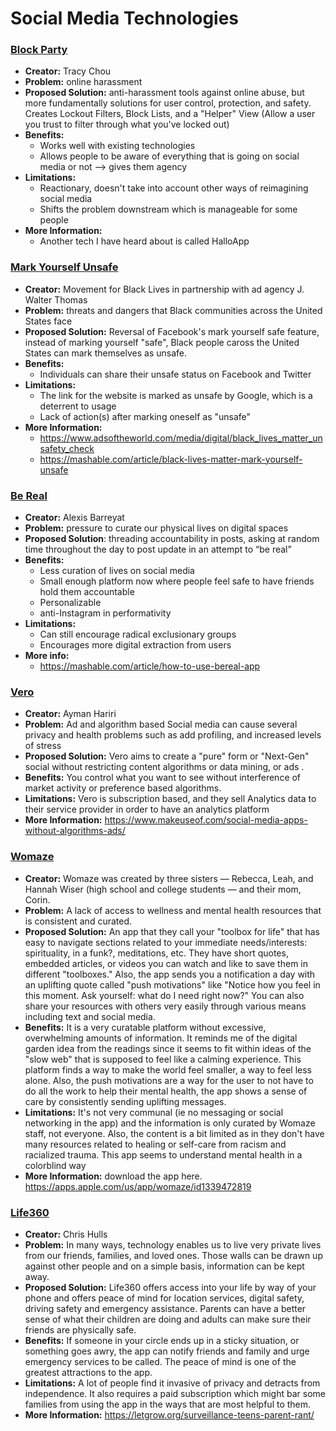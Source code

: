 # Social Media Technologies

### [Block Party](https://www.blockpartyapp.com/)
  - **Creator:** Tracy Chou
  - **Problem:** online harassment
  - **Proposed Solution:** anti-harassment tools against online abuse, but more fundamentally solutions for user control, protection, and safety. Creates Lockout Filters, Block Lists, and a "Helper" View (Allow a user you trust to filter through what you've locked out)
  - **Benefits:**
     - Works well with existing technologies
     - Allows people to be aware of everything that is going on social media or not --> gives them agency
  - **Limitations:**
     - Reactionary, doesn't take into account other ways of reimagining social media
     - Shifts the problem downstream which is manageable for some people
  - **More Information:**
      - Another tech I have heard about is called HalloApp

### [Mark Yourself Unsafe](https://www.markyourselfunsafe.com/)
  - **Creator:** Movement for Black Lives in partnership with ad agency J. Walter Thomas
  - **Problem:** threats and dangers that Black communities across the United States face
  - **Proposed Solution:** Reversal of Facebook's mark yourself safe feature, instead of marking yourself "safe", Black people caross the United States can mark themselves as unsafe.
  - **Benefits:**
    - Individuals can share their unsafe status on Facebook and Twitter  
  - **Limitations:**
    - The link for the website is marked as unsafe by Google, which is a deterrent to usage
    - Lack of action(s) after marking oneself as "unsafe" 
  - **More Information:**
    - https://www.adsoftheworld.com/media/digital/black_lives_matter_unsafety_check
    - https://mashable.com/article/black-lives-matter-mark-yourself-unsafe  

### [Be Real](https://bere.al/en/ambassadors)
  - **Creator:** Alexis Barreyat
  - **Problem:** pressure to curate our physical lives on digital spaces
  - **Proposed Solution**: threading accountability in posts, asking at random time throughout the day to post update in an attempt to “be real”
  - **Benefits:** 
    - Less curation of lives on social media
    - Small enough platform now where people feel safe to have friends hold them accountable
    - Personalizable
    - anti-Instagram in performativity
  - **Limitations:**
    - Can still encourage radical exclusionary groups
    - Encourages more digital extraction from users
  - **More info:**
    - https://mashable.com/article/how-to-use-bereal-app


### [Vero](https://vero.co/vero-mission)
  - **Creator:** Ayman Hariri
  - **Problem:** Ad and algorithm based Social media can cause several privacy and health problems such as add profiling, and increased levels of stress 
  - **Proposed Solution:** Vero aims to create a "pure" form  or "Next-Gen" social without restricting content algorithms or data mining, or ads . 
  - **Benefits:**  You control what you want to see without interference of market activity or preference based algorithms. 
  - **Limitations:**  Vero is subscription based, and they sell Analytics data to their service provider in order to have an analytics platform
  - **More Information:** https://www.makeuseof.com/social-media-apps-without-algorithms-ads/

### [Womaze](https://womaze.com/)
  - **Creator:** Womaze was created by three sisters — Rebecca, Leah, and Hannah Wiser (high school and college students — and their mom, Corin.
  - **Problem:** A lack of access to wellness and mental health resources that is consistent and curated. 
  - **Proposed Solution:** An app that they call your "toolbox for life" that has easy to navigate sections related to your immediate needs/interests: spirituality, in a funk?, meditations, etc. They have short quotes, embedded articles, or videos you can watch and like to save them in different "toolboxes." Also, the app sends you a notification a day with an uplifting quote called "push motivations" like "Notice how you feel in this moment. Ask yourself: what do I need right now?" You can also share your resources with others very easily through various means including text and social media.
  - **Benefits:** It is a very curatable platform without excessive, overwhelming amounts of information. It reminds me of the digital garden idea from the readings since it seems to fit within ideas of the "slow web" that is supposed to feel like a calming experience. This platform finds a way to make the world feel smaller, a way to feel less alone. Also, the push motivations are a way for the user to not have to do all the work to help their mental health, the app shows a sense of care by consistently sending uplifting messages.
  - **Limitations:** It's not very communal (ie no messaging or social networking in the app) and the information is only curated by Womaze staff, not everyone. Also, the content is a bit limited as in they don't have many resources related to healing or self-care from racism and racialized trauma. This app seems to understand mental health in a colorblind way
  - **More Information:** download the app here. https://apps.apple.com/us/app/womaze/id1339472819


### [Life360](https://www.life360.com/)
  - **Creator:** Chris Hulls
  - **Problem:** In many ways, technology enables us to live very private lives from our friends, families, and loved ones.  Those walls can be drawn up against other people and on a simple basis, information can be kept away.
  - **Proposed Solution:** Life360 offers access into your life by way of your phone and offers peace of mind for location services, digital safety, driving safety and emergency assistance.  Parents can have a better sense of what their children are doing and adults can make sure their friends are physically safe. 
  - **Benefits:** If someone in your circle ends up in a sticky situation, or something goes awry, the app can notify friends and family and urge emergency services to be called.  The peace of mind is one of the greatest attractions to the app.  
  - **Limitations:** A lot of people find it invasive of privacy and detracts from independence.  It also requires a paid subscription which might bar some families from using the app in the ways that are most helpful to them. 
  - **More Information:** https://letgrow.org/surveillance-teens-parent-rant/

